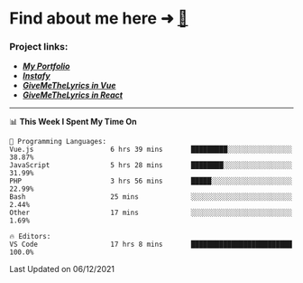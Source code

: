 # Find about me here ➜ [🧑](https://pauabella.dev)

### Project links:
- ***[My Portfolio](https://pauabella.dev)***
- ***[Instafy](https://instafy.me)***
- ***[GiveMeTheLyrics in Vue](https://lyrics.pauabella.dev)***
- ***[GiveMeTheLyrics in React](https://pauabella.dev/GiveMeTheLyrics)***

---
<!--START_SECTION:waka-->
📊 **This Week I Spent My Time On** 

```text
💬 Programming Languages: 
Vue.js                   6 hrs 39 mins       █████████░░░░░░░░░░░░░░░░   38.87% 
JavaScript               5 hrs 28 mins       ████████░░░░░░░░░░░░░░░░░   31.99% 
PHP                      3 hrs 56 mins       █████░░░░░░░░░░░░░░░░░░░░   22.99% 
Bash                     25 mins             ░░░░░░░░░░░░░░░░░░░░░░░░░   2.44% 
Other                    17 mins             ░░░░░░░░░░░░░░░░░░░░░░░░░   1.69%

🔥 Editors: 
VS Code                  17 hrs 8 mins       █████████████████████████   100.0%

```


 Last Updated on 06/12/2021
<!--END_SECTION:waka-->
